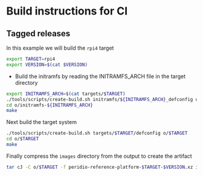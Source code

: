 # Build instructions for CI

## Tagged releases

In this example we will build the `rpi4` target

```bash
export TARGET=rpi4
export VERSION=$(cat $VERSION)
```

* Build the initramfs by reading the INITRAMFS_ARCH file in the target directory

```bash
export INITRAMFS_ARCH=$(cat targets/$TARGET)
./tools/scripts/create-build.sh initramfs/${INITRAMFS_ARCH}_defconfig o/initramfs-${INITRAMFS_ARCH}
cd o/initramfs-${INITRAMFS_ARCH}
make
```

Next build the target system

```bash
./tools/scripts/create-build.sh targets/$TARGET/defconfig o/$TARGET
cd o/$TARGET
make
```

Finally compress the `images` directory from the output to create the artifact

```bash
tar cJ -C o/$TARGET -f peridio-reference-platform-$TARGET-$VERSION.xz images --transform "s/images/peridio-reference-platform-$TARGET-$VERSION/"
```
